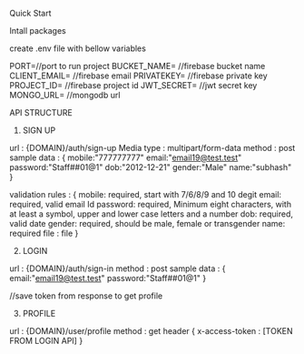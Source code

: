 Quick Start


Intall packages

create .env file with bellow variables

PORT=//port to run project
BUCKET_NAME= //firebase bucket name
CLIENT_EMAIL= //firebase email
PRIVATEKEY= //firebase private key
PROJECT_ID= //firebase project id
JWT_SECRET= //jwt secret key
MONGO_URL= //mongodb url 


API STRUCTURE 

1. SIGN UP


url : {DOMAIN}/auth/sign-up
Media type :  multipart/form-data
method : post
sample data : {
mobile:"777777777"
email:"email19@test.test"
password:"Staff##01@1"
dob:"2012-12-21"
gender:"Male"
name:"subhash"
}

validation rules : {
mobile: required, start with 7/6/8/9 and 10 degit 
email: required, valid email Id
password: required, Minimum eight characters, with at least a symbol, upper and lower case letters and a number
dob: required, valid date
gender: required, should be male, female or transgender
name: required
file : file 
}


2. LOGIN

url : {DOMAIN}/auth/sign-in
method : post
sample data : {
email:"email19@test.test"
password:"Staff##01@1"
}

//save token from response to get profile

3. PROFILE

url : {DOMAIN}/user/profile
method : get
header {
x-access-token : [TOKEN FROM LOGIN API]
}

